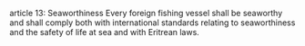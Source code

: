article 13: Seaworthiness
Every foreign fishing vessel shall be seaworthy and shall comply both with international standards relating to seaworthiness and the safety of life at sea and with Eritrean laws.
<ul>
</ul>